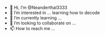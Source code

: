 - 👋 Hi, I’m @Neanderthal3333
- 👀 I’m interested in ... learning how to decode
- 🌱 I’m currently learning ...
- 💞️ I’m looking to collaborate on ...
- 📫 How to reach me ...

<!---
Neanderthal3333/Neanderthal3333 is a ✨ special ✨ repository because its `README.md` (this file) appears on your GitHub profile.
You can click the Preview link to take a look at your changes.
--->
